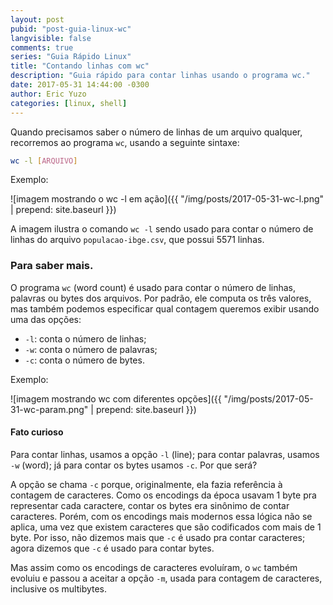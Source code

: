 ```yaml
---
layout: post
pubid: "post-guia-linux-wc"
langvisible: false
comments: true
series: "Guia Rápido Linux"
title: "Contando linhas com wc"
description: "Guia rápido para contar linhas usando o programa wc."
date: 2017-05-31 14:44:00 -0300
author: Eric Yuzo
categories: [linux, shell]
---
```

Quando precisamos saber o número de linhas de um arquivo qualquer, recorremos ao programa `wc`, usando a seguinte sintaxe:

```bash
wc -l [ARQUIVO]
```

Exemplo:

![imagem mostrando o wc -l em ação]({{ "/img/posts/2017-05-31-wc-l.png" | prepend: site.baseurl }})

A imagem ilustra o comando `wc -l` sendo usado para contar o número de linhas do arquivo `populacao-ibge.csv`, que possui 5571 linhas.

### Para saber mais.

O programa `wc` (word count) é usado para contar o número de linhas, palavras ou bytes dos arquivos. Por padrão, ele computa os três valores, mas também podemos especificar qual contagem queremos exibir usando uma das opções:

- `-l`: conta o número de linhas;
- `-w`: conta o número de palavras;
- `-c`: conta o número de bytes.

Exemplo:

![imagem mostrando wc com diferentes opções]({{ "/img/posts/2017-05-31-wc-param.png" | prepend: site.baseurl }})

#### Fato curioso

Para contar linhas, usamos a opção `-l` (line); para contar palavras, usamos `-w` (word); já para contar os bytes usamos `-c`. Por que será?

A opção se chama `-c` porque, originalmente, ela fazia referência à contagem de caracteres. Como os encodings da época usavam 1 byte pra representar cada caractere, contar os bytes era sinônimo de contar caracteres. Porém, com os encodings mais modernos essa lógica não se aplica, uma vez que existem caracteres que são codificados com mais de 1 byte. Por isso, não dizemos mais que `-c` é usado pra contar caracteres; agora dizemos que `-c` é usado para contar bytes.

Mas assim como os encodings de caracteres evoluíram, o `wc` também evoluiu e passou a aceitar a opção `-m`, usada para contagem de caracteres, inclusive os multibytes.
